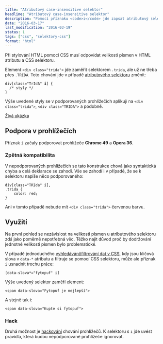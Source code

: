 ```yaml
---
title: "Atributový case-insensitive selektor"
headline: "Atributový case-insensitive selektor"
description: "Pomocí příznaku <code>i</code> jde zapsat atributový selektor nezávislý na velikosti písmen."
date: "2016-03-17"
last_modification: "2016-03-19"
status: 1
tags: ["css", "selektory-css"]
format: "html"
---
```


<p>Při stylování HTML pomocí CSS musí odpovídat velikosti písmen v HTML atributu a CSS selektoru.</p>

<p>Element <code>&lt;div class="trida"></code> jde zaměřit selektorem <code>.trida</code>, ale už ne třeba přes <code>.TRIDA</code>. Toto chování jde v případě <a href="/css-selektory#atributovy">atributového selektoru</a> změnit:</p>

<pre><code>div[class="TrIdA" <b>i</b>] {
  /* styly */
}</code></pre>



<p>Výše uvedené styly se v podporovaných prohlížečích aplikují na <code>&lt;div class="trida"></code>, <code>&lt;div class="TRIDA"></code> a podobně.</p>

<p><a href="https://kod.djpw.cz/nmvb">Živá ukázka</a></p>





<h2 id="podpora">Podpora v prohlížečích</h2>

<p>Příznak <code>i</code> začaly podporovat prohlížeče <b>Chrome 49</b> a <b>Opera 36</b>.</p>



<h3 id="kompatibilita">Zpětná kompatibilita</h3>

<p>V nepodporovaných prohlížečích se tato konstrukce chová jako syntaktická chyba a celá deklarace se zahodí. Vše se zahodí i v případě, že se k selektoru napíše něco podporovaného:</p>

<pre><code>div[class="TRIda" i],
.trida {
    color: red;
}</code></pre>





<p>Ani v tomto případě nebude mít <code>&lt;div class="trida"></code> červenou barvu.</p>




<h2 id="vyuziti">Využití</h2>

<p>Na první pohled se nezávislost na velikosti písmen u atributového selektoru zdá jako poměrně nepotřebná věc. Těžko najít důvod proč by dodržování jednotné velikosti písmen bylo problematické.</p>


<p>V případě jednoduchého <a href="/css-vyhledavani">vyhledávání/filtrování dat v CSS</a>, kdy jsou klíčová slova v <code>data-*</code> atributu a filtruje se pomocí CSS selektoru, může ale příznak <code>i</code> usnadnit trochu práce:</p>

<pre><code>[data-slova*="fytopuf" i]</code></pre>



<p>Výše uvedený selektor zaměří element:</p>

<pre><code>&lt;span data-slova="Fytopuf je nejlepší"></code></pre>



<p>A stejně tak i:</p>

<pre><code>&lt;span data-slova="Kupte si fytopuf"></code></pre>



<h3 id="hack">Hack</h3>

<p>Druhá možnost je <a href="/hacky">hackování</a> chování prohlížečů. K selektoru s <code>i</code> jde uvést pravidla, která budou nepodporované prohlížeče ignorovat.</p>